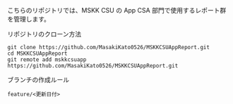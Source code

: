 こちらのリポジトリでは、MSKK CSU の App CSA 部門で使用するレポート群を管理します。

リポジトリのクローン方法
```
git clone https://github.com/MasakiKato0526/MSKKCSUAppReport.git
cd MSKKCSUAppReport
git remote add mskkcsuapp https://github.com/MasakiKato0526/MSKKCSUAppReport.git
```

ブランチの作成ルール 
```
feature/<更新日付>
```

